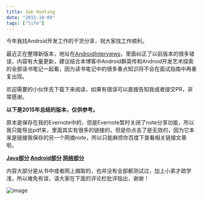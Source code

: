 ```yaml
---
title: Job Hunting
date: "2015-10-09"
tags: ["life"]
---
```

今年我找Android开发工作的干货分享，祝大家找工作顺利。 <!--more-->

最近正在整理新版本，地址在[AndroidInterviews](https://github.com/hujiaweibujidao/AndroidInterviews)，里面纠正了以前版本的很多错误，内容有大量更新，建议结合本博客中Android群英传和Android开发艺术探索的全部读书笔记一起看，因为读书笔记中的很多重点知识将不会在面试指南中再重复出现。

欢迎需要的小伙伴去下载下来阅读，如果有错误可以直接告知我或者提交PR，非常感谢。

**以下是2015年总结的版本，仅供参考。**

原本是保存在我的Evernote中的，但是Evernote暂时关闭了note分享功能，所以我只能导出pdf来，里面其实有很多的链接的，但是你点击了是无效的，因为它本来是链接我保存的另一个网摘note，所以只能麻烦你百度下查看相关链接文章啦。

**[Java部分](/files/job_java.pdf) [Android部分](/files/job_android.pdf) [网络部分](/files/job_network.pdf)**

内容大部分是从书中或者网上摘取的，也并没有全部都测试过，加上小弟才疏学浅，所以难免有误，请大家在下面的评论栏批评指出，谢谢！

![image](/images/android.png)


